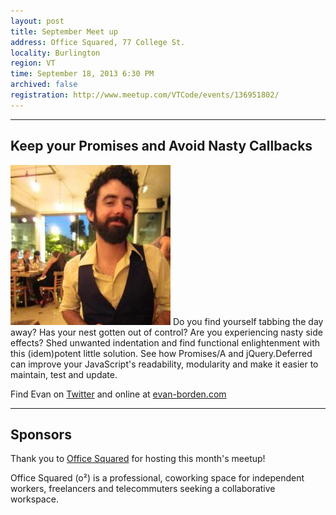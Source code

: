 ```yaml
---
layout: post
title: September Meet up
address: Office Squared, 77 College St.
locality: Burlington
region: VT
time: September 18, 2013 6:30 PM
archived: false
registration: http://www.meetup.com/VTCode/events/136951802/
---
```


---
## Keep your Promises and Avoid Nasty Callbacks

![Evan Borden](/images/speakers/evan_borden.jpg)
Do you find yourself tabbing the day away? Has your nest gotten out of control? Are you experiencing nasty side effects? Shed unwanted indentation and find functional enlightenment with this (idem)potent little solution. See how Promises/A and jQuery.Deferred can improve your JavaScript's readability, modularity and make it easier to maintain, test and update.

Find Evan on [Twitter](https://twitter.com/evanborden) and online at [evan-borden.com](http://www.evan-borden.com/)

---
## Sponsors

Thank you to [Office Squared](http://www.officesquaredvt.com/) for hosting this month's meetup!

Office Squared (o&sup2;) is a professional, coworking space for independent workers, freelancers and telecommuters seeking a collaborative workspace.
